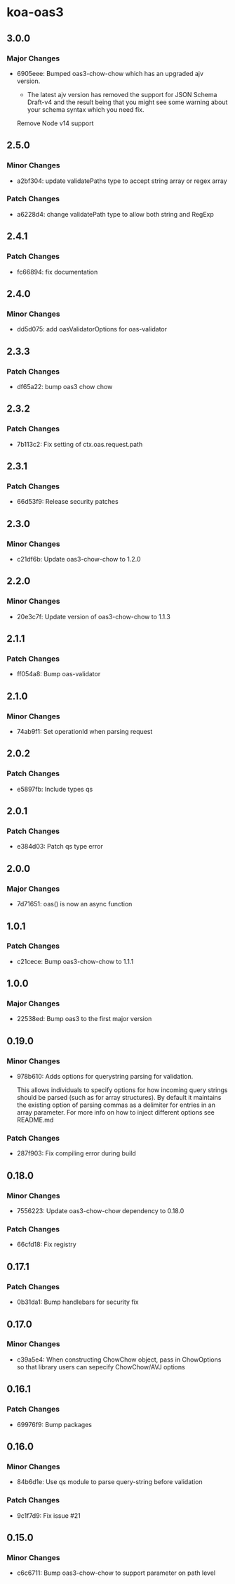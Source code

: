 # koa-oas3

## 3.0.0

### Major Changes

- 6905eee: Bumped oas3-chow-chow which has an upgraded ajv version.

  - The latest ajv version has removed the support for JSON Schema Draft-v4 and the result being that you might see some warning about your schema syntax which you need fix.

  Remove Node v14 support

## 2.5.0

### Minor Changes

- a2bf304: update validatePaths type to accept string array or regex array

### Patch Changes

- a6228d4: change validatePath type to allow both string and RegExp

## 2.4.1

### Patch Changes

- fc66894: fix documentation

## 2.4.0

### Minor Changes

- dd5d075: add oasValidatorOptions for oas-validator

## 2.3.3

### Patch Changes

- df65a22: bump oas3 chow chow

## 2.3.2

### Patch Changes

- 7b113c2: Fix setting of ctx.oas.request.path

## 2.3.1

### Patch Changes

- 66d53f9: Release security patches

## 2.3.0

### Minor Changes

- c21df6b: Update oas3-chow-chow to 1.2.0

## 2.2.0

### Minor Changes

- 20e3c7f: Update version of oas3-chow-chow to 1.1.3

## 2.1.1

### Patch Changes

- ff054a8: Bump oas-validator

## 2.1.0

### Minor Changes

- 74ab9f1: Set operationId when parsing request

## 2.0.2

### Patch Changes

- e5897fb: Include types qs

## 2.0.1

### Patch Changes

- e384d03: Patch qs type error

## 2.0.0

### Major Changes

- 7d71651: oas() is now an async function

## 1.0.1

### Patch Changes

- c21cece: Bump oas3-chow-chow to 1.1.1

## 1.0.0

### Major Changes

- 22538ed: Bump oas3 to the first major version

## 0.19.0

### Minor Changes

- 978b610: Adds options for querystring parsing for validation.

  This allows individuals to specify options for how incoming query strings should be parsed (such as for array structures). By default it maintains the existing option of parsing commas as a delimiter for entries in an array parameter. For more info on how to inject different options see README.md

### Patch Changes

- 287f903: Fix compiling error during build

## 0.18.0

### Minor Changes

- 7556223: Update oas3-chow-chow dependency to 0.18.0

### Patch Changes

- 66cfd18: Fix registry

## 0.17.1

### Patch Changes

- 0b31da1: Bump handlebars for security fix

## 0.17.0

### Minor Changes

- c39a5e4: When constructing ChowChow object, pass in ChowOptions so that library users can sepecify ChowChow/AVJ options

## 0.16.1

### Patch Changes

- 69976f9: Bump packages

## 0.16.0

### Minor Changes

- 84b6d1e: Use qs module to parse query-string before validation

### Patch Changes

- 9c1f7d9: Fix issue #21

## 0.15.0

### Minor Changes

- c6c6711: Bump oas3-chow-chow to support parameter on path level
